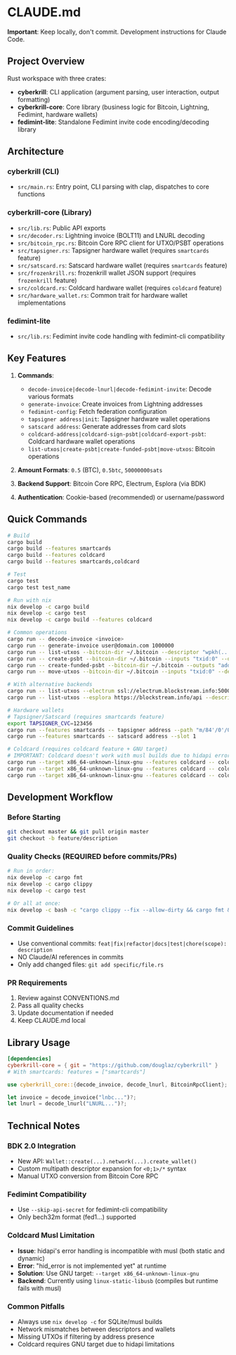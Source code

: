 # CLAUDE.md

**Important**: Keep locally, don't commit. Development instructions for Claude Code.

## Project Overview

Rust workspace with three crates:
- **cyberkrill**: CLI application (argument parsing, user interaction, output formatting)
- **cyberkrill-core**: Core library (business logic for Bitcoin, Lightning, Fedimint, hardware wallets)
- **fedimint-lite**: Standalone Fedimint invite code encoding/decoding library

## Architecture

### cyberkrill (CLI)
- `src/main.rs`: Entry point, CLI parsing with clap, dispatches to core functions

### cyberkrill-core (Library)
- `src/lib.rs`: Public API exports
- `src/decoder.rs`: Lightning invoice (BOLT11) and LNURL decoding
- `src/bitcoin_rpc.rs`: Bitcoin Core RPC client for UTXO/PSBT operations
- `src/tapsigner.rs`: Tapsigner hardware wallet (requires `smartcards` feature)
- `src/satscard.rs`: Satscard hardware wallet (requires `smartcards` feature)
- `src/frozenkrill.rs`: frozenkrill wallet JSON support (requires `frozenkrill` feature)
- `src/coldcard.rs`: Coldcard hardware wallet (requires `coldcard` feature)
- `src/hardware_wallet.rs`: Common trait for hardware wallet implementations

### fedimint-lite
- `src/lib.rs`: Fedimint invite code handling with fedimint-cli compatibility

## Key Features

1. **Commands**:
   - `decode-invoice|decode-lnurl|decode-fedimint-invite`: Decode various formats
   - `generate-invoice`: Create invoices from Lightning addresses
   - `fedimint-config`: Fetch federation configuration
   - `tapsigner address|init`: Tapsigner hardware wallet operations
   - `satscard address`: Generate addresses from card slots
   - `coldcard-address|coldcard-sign-psbt|coldcard-export-psbt`: Coldcard hardware wallet operations
   - `list-utxos|create-psbt|create-funded-psbt|move-utxos`: Bitcoin operations

2. **Amount Formats**: `0.5` (BTC), `0.5btc`, `50000000sats`

3. **Backend Support**: Bitcoin Core RPC, Electrum, Esplora (via BDK)

4. **Authentication**: Cookie-based (recommended) or username/password

## Quick Commands

```bash
# Build
cargo build
cargo build --features smartcards
cargo build --features coldcard
cargo build --features smartcards,coldcard

# Test
cargo test
cargo test test_name

# Run with nix
nix develop -c cargo build
nix develop -c cargo test
nix develop -c cargo build --features coldcard

# Common operations
cargo run -- decode-invoice <invoice>
cargo run -- generate-invoice user@domain.com 1000000
cargo run -- list-utxos --bitcoin-dir ~/.bitcoin --descriptor "wpkh(...)"
cargo run -- create-psbt --bitcoin-dir ~/.bitcoin --inputs "txid:0" --outputs "addr:0.001" --fee-rate 10
cargo run -- create-funded-psbt --bitcoin-dir ~/.bitcoin --outputs "addr:0.001" --fee-rate 20
cargo run -- move-utxos --bitcoin-dir ~/.bitcoin --inputs "txid:0" --destination "addr" --fee-rate 15

# With alternative backends
cargo run -- list-utxos --electrum ssl://electrum.blockstream.info:50002 --descriptor "wpkh(...)"
cargo run -- list-utxos --esplora https://blockstream.info/api --descriptor "wpkh(...)"

# Hardware wallets
# Tapsigner/Satscard (requires smartcards feature)
export TAPSIGNER_CVC=123456
cargo run --features smartcards -- tapsigner address --path "m/84'/0'/0'/0/0"
cargo run --features smartcards -- satscard address --slot 1

# Coldcard (requires coldcard feature + GNU target)
# IMPORTANT: Coldcard doesn't work with musl builds due to hidapi error handling
cargo run --target x86_64-unknown-linux-gnu --features coldcard -- coldcard-address --path "m/84'/0'/0'/0/0" --network mainnet
cargo run --target x86_64-unknown-linux-gnu --features coldcard -- coldcard-sign-psbt transaction.psbt -o signed.json --psbt-output signed.psbt
cargo run --target x86_64-unknown-linux-gnu --features coldcard -- coldcard-export-psbt transaction.psbt --filename "to-sign.psbt"
```

## Development Workflow

### Before Starting
```bash
git checkout master && git pull origin master
git checkout -b feature/description
```

### Quality Checks (REQUIRED before commits/PRs)
```bash
# Run in order:
nix develop -c cargo fmt
nix develop -c cargo clippy
nix develop -c cargo test

# Or all at once:
nix develop -c bash -c "cargo clippy --fix --allow-dirty && cargo fmt && cargo test && cargo clippy && cargo fmt --check"
```

### Commit Guidelines
- Use conventional commits: `feat|fix|refactor|docs|test|chore(scope): description`
- NO Claude/AI references in commits
- Only add changed files: `git add specific/file.rs`

### PR Requirements
1. Review against CONVENTIONS.md
2. Pass all quality checks
3. Update documentation if needed
4. Keep CLAUDE.md local

## Library Usage

```toml
[dependencies]
cyberkrill-core = { git = "https://github.com/douglaz/cyberkrill" }
# With smartcards: features = ["smartcards"]
```

```rust
use cyberkrill_core::{decode_invoice, decode_lnurl, BitcoinRpcClient};

let invoice = decode_invoice("lnbc...")?;
let lnurl = decode_lnurl("LNURL...")?;
```

## Technical Notes

### BDK 2.0 Integration
- New API: `Wallet::create(...).network(...).create_wallet()`
- Custom multipath descriptor expansion for `<0;1>/*` syntax
- Manual UTXO conversion from Bitcoin Core RPC

### Fedimint Compatibility
- Use `--skip-api-secret` for fedimint-cli compatibility
- Only bech32m format (fed1...) supported

### Coldcard Musl Limitation
- **Issue**: hidapi's error handling is incompatible with musl (both static and dynamic)
- **Error**: "hid_error is not implemented yet" at runtime
- **Solution**: Use GNU target: `--target x86_64-unknown-linux-gnu`
- **Backend**: Currently using `linux-static-libusb` (compiles but runtime fails with musl)

### Common Pitfalls
- Always use `nix develop -c` for SQLite/musl builds
- Network mismatches between descriptors and wallets
- Missing UTXOs if filtering by address presence
- Coldcard requires GNU target due to hidapi limitations